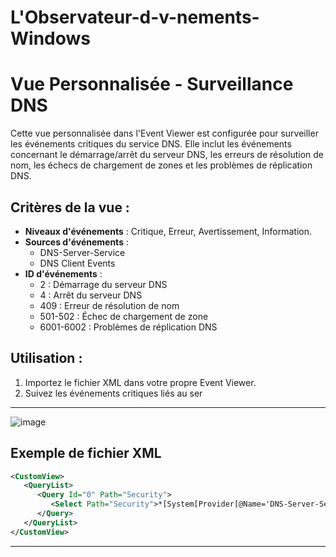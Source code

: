# L'Observateur-d-v-nements-Windows

# Vue Personnalisée - Surveillance DNS

Cette vue personnalisée dans l'Event Viewer est configurée pour surveiller les événements critiques du service DNS.
Elle inclut les événements concernant le démarrage/arrêt du serveur DNS, les erreurs de résolution de nom, les échecs de chargement de zones et les problèmes de réplication DNS.

## Critères de la vue :
- **Niveaux d'événements** : Critique, Erreur, Avertissement, Information.
- **Sources d'événements** :
  - DNS-Server-Service
  - DNS Client Events
- **ID d'événements** :
  - 2 : Démarrage du serveur DNS
  - 4 : Arrêt du serveur DNS
  - 409 : Erreur de résolution de nom
  - 501-502 : Échec de chargement de zone
  - 6001-6002 : Problèmes de réplication DNS

## Utilisation :
1. Importez le fichier XML dans votre propre Event Viewer.
2. Suivez les événements critiques liés au ser
---
![image](https://github.com/user-attachments/assets/a4442fbe-d73b-43a0-b797-8205bc68d56d)

## Exemple de fichier XML
```xml
<CustomView>
   <QueryList>
      <Query Id="0" Path="Security">
         <Select Path="Security">*[System[Provider[@Name='DNS-Server-Service'] and (Level=1 or Level=2 or Level=3 or Level=4)]]</Select>
      </Query>
   </QueryList>
</CustomView>
```

---


